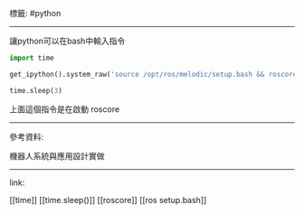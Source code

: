 標籤: #python 

---

讓python可以在bash中輸入指令

```python
import time

get_ipython().system_raw('source /opt/ros/melodic/setup.bash && roscore &')

time.sleep(3)
```

上面這個指令是在啟動 roscore

---

參考資料:

機器人系統與應用設計實做

---

link:

[[time]]
[[time.sleep()]]
[[roscore]]
[[ros setup.bash]]